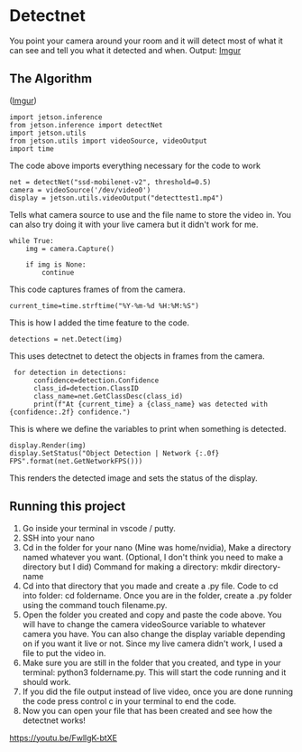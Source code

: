 # Detectnet

You point your camera around your room and it will detect most of what it can see and tell you what it detected and when.
Output: [Imgur](https://i.imgur.com/GUKBjRv.png)

## The Algorithm

([Imgur](https://i.imgur.com/VtioCM3.png))

    import jetson.inference
    from jetson.inference import detectNet
    import jetson.utils
    from jetson.utils import videoSource, videoOutput
    import time

The code above imports everything necessary for the code to work

    net = detectNet("ssd-mobilenet-v2", threshold=0.5)
    camera = videoSource('/dev/video0')
    display = jetson.utils.videoOutput("detecttest1.mp4")

Tells what camera source to use and the file name to store the video in. You can also try doing it with your live camera but it didn't work for me.

    while True:
        img = camera.Capture()

        if img is None: 
            continue

This code captures frames of from the camera.

    current_time=time.strftime("%Y-%m-%d %H:%M:%S")

This is how I added the time feature to the code.

    detections = net.Detect(img)

This uses detectnet to detect the objects in frames from the camera.

     for detection in detections:
          confidence=detection.Confidence
          class_id=detection.ClassID
          class_name=net.GetClassDesc(class_id)
          print(f"At {current_time} a {class_name} was detected with {confidence:.2f} confidence.")

This is where we define the variables to print when something is detected.

    display.Render(img)
    display.SetStatus("Object Detection | Network {:.0f} FPS".format(net.GetNetworkFPS()))

This renders the detected image and sets the status of the display.

## Running this project

1. Go inside your terminal in vscode / putty.
2. SSH into your nano
3. Cd in the folder for your nano (Mine was home/nvidia), Make a directory named whatever you want. (Optional, I don't think you need to make a directory but I did) Command for making a directory: mkdir directory-name
4. Cd into that directory that you made and create a .py file. Code to cd into folder: cd foldername. Once you are in the folder, create a .py folder using the command touch filename.py.
5. Open the folder you created and copy and paste the code above. You will have to change the camera videoSource variable to whatever camera you have. You can also change the display variable depending on if you want it live or not. Since my live camera didn't work, I used a file to put the video in.
6. Make sure you are still in the folder that you created, and type in your terminal: python3 foldername.py. This will start the code running and it should work.
7. If you did the file output instead of live video, once you are done running the code press control c in your terminal to end the code.
8. Now you can open your file that has been created and see how the detectnet works!

https://youtu.be/FwllgK-btXE
